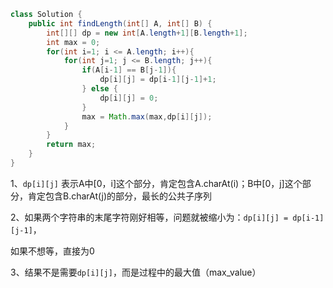 ```java
class Solution {
    public int findLength(int[] A, int[] B) {
        int[][] dp = new int[A.length+1][B.length+1];
        int max = 0;
        for(int i=1; i <= A.length; i++){
            for(int j=1; j <= B.length; j++){
                if(A[i-1] == B[j-1]){
                    dp[i][j] = dp[i-1][j-1]+1;
                } else {
                    dp[i][j] = 0;
                }
                max = Math.max(max,dp[i][j]);
            }
        }
        return max;
    }
}
```

1、`dp[i][j]` 表示A中[0，i]这个部分，肯定包含A.charAt(i)；B中[0，j]这个部分，肯定包含B.charAt(j)的部分，最长的公共子序列

2、如果两个字符串的末尾字符刚好相等，问题就被缩小为：`dp[i][j] = dp[i-1][j-1]`，

如果不想等，直接为0

3、结果不是需要`dp[i][j]`，而是过程中的最大值（max_value）











































